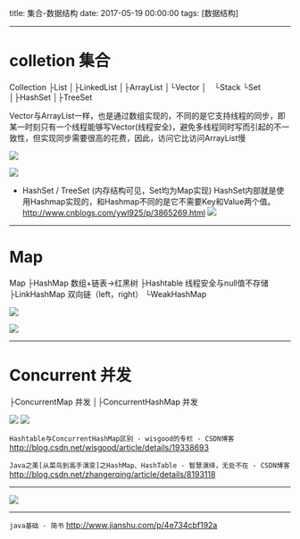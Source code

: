 title: 集合-数据结构
date: 2017-05-19 00:00:00
tags: [数据结构]

---

# colletion 集合
Collection
├List
│├LinkedList
│├ArrayList
│└Vector
│　└Stack
└Set
│├HashSet
│├TreeSet

Vector与ArrayList一样，也是通过数组实现的，不同的是它支持线程的同步，即某一时刻只有一个线程能够写Vector(线程安全)，避免多线程同时写而引起的不一致性，但实现同步需要很高的花费，因此，访问它比访问ArrayList慢

![](http://7xnbs3.com1.z0.glb.clouddn.com/17-6-26/47993865.jpg)

![](http://7xnbs3.com1.z0.glb.clouddn.com/17-6-26/33139232.jpg)

- HashSet / TreeSet (内存结构可见，Set均为Map实现)
HashSet内部就是使用Hashmap实现的，和Hashmap不同的是它不需要Key和Value两个值。
http://www.cnblogs.com/ywl925/p/3865269.html
![](http://7xnbs3.com1.z0.glb.clouddn.com/17-7-22/27211841.jpg)

---
# Map
Map
├HashMap 数组+链表->红黑树
├Hashtable  线程安全与null值不存储
├LinkHashMap 双向链（left，right）
└WeakHashMap

![](http://7xnbs3.com1.z0.glb.clouddn.com/17-6-26/93117418.jpg)

![](http://7xnbs3.com1.z0.glb.clouddn.com/17-6-26/17405961.jpg)


---
# Concurrent 并发
├ConcurrentMap 并发
│├ConcurrentHashMap 并发

![](http://7xnbs3.com1.z0.glb.clouddn.com/17-6-26/65851401.jpg)
![](http://7xnbs3.com1.z0.glb.clouddn.com/17-7-22/55627263.jpg)

`Hashtable与ConcurrentHashMap区别 - wisgood的专栏 - CSDN博客`
http://blog.csdn.net/wisgood/article/details/19338693

`Java之美[从菜鸟到高手演变]之HashMap、HashTable - 智慧演绎，无处不在 - CSDN博客`
http://blog.csdn.net/zhangerqing/article/details/8193118

---
![](http://upload-images.jianshu.io/upload_images/1479978-eba64be1ecc7d6f5.png?imageMogr2/auto-orient/strip%7CimageView2/2/w/1240)

---
`java基础 - 简书`
http://www.jianshu.com/p/4e734cbf192a
 
